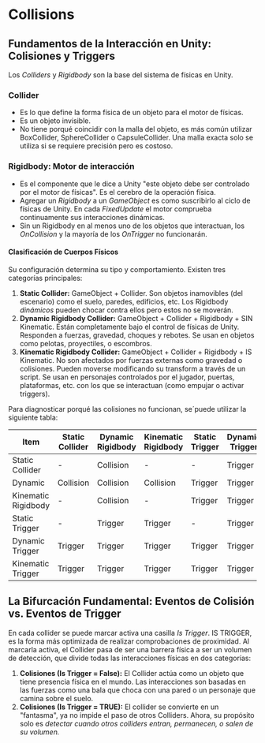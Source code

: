 # Collisions
## Fundamentos de la Interacción en Unity: Colisiones y Triggers
Los _Colliders_ y _Rigidbody_ son la base del sistema de físicas en Unity.

### Collider
- Es lo que define la forma física de un objeto para el motor de físicas.
- Es un objeto invisible.
- No tiene porqué coincidir con la malla del objeto, es más común utilizar BoxCollider, SphereCollider o CapsuleCollider. Una malla exacta solo se utiliza si se requiere precisión pero es costoso.

### Rigidbody: Motor de interacción
- Es el componente que le dice a Unity "este objeto debe ser controlado por el motor de físicas". Es el cerebro de la operación física.
- Agregar un _Rigidbody_ a un _GameObject_ es como suscribirlo al ciclo de físicas de Unity. En cada _FixedUpdate_ el motor comprueba continuamente sus interacciones dinámicas. 
- Sin un Rigidbody en al menos uno de los objetos que interactuan, los _OnCollision_ y la mayoría de los _OnTrigger_ no funcionarán.

#### Clasificación de Cuerpos Físicos
Su configuración determina su tipo y comportamiento. Existen tres categorías principales:
1. **Static Collider:** GameObject + Collider.
   Son objetos inamovibles (del escenario) como el suelo, paredes, edificios, etc. Los Rigidbody _dinámicos_ pueden chocar contra ellos pero estos no se moverán.
3. **Dynamic Rigidbody Collider:** GameObject + Collider + Rigidbody + SIN Kinematic.
   Están completamente bajo el control de físicas de Unity. Responden a fuerzas, gravedad, choques y rebotes. Se usan en objetos como pelotas, proyectiles, o escombros.
5. **Kinematic Rigidbody Collider:** GameObject + Collider + Rigidbody + IS Kinematic.
   No son afectados por fuerzas externas como gravedad o colisiones. Pueden moverse modificando su transform a través de un script. Se usan en personajes controlados por el jugador, puertas, plataformas, etc. con los que se interactuan (como empujar o activar triggers). 

Para diagnosticar porqué las colisiones no funcionan, se´puede utilizar la siguiente tabla:

| Item | Static Collider | Dynamic Rigidbody | Kinematic Rigidbody | Static Trigger | Dynamic Trigger | Kynematic Trigger |
|------| --------------- | ----------------- | ------------------- | -------------- | --------------- | ----------------- |
| Static Collider | - | Collision | - | - | Trigger | Trigger|
| Dynamic | Collision | Collision | Collision | Trigger | Trigger | Trigger |
|Kinematic Rigidbody | - | Collision | - | Trigger | Trigger | Trigger|
|Static Trigger | - | Trigger | Trigger | - | Trigger | Trigger|
| Dynamic Trigger | Trigger | Trigger | Trigger| Trigger | Trigger | Trigger| 
| Kinematic Trigger | Trigger | Trigger | Trigger | Trigger | Trigger| Trigger|

## La Bifurcación Fundamental: Eventos de Colisión vs. Eventos de Trigger
En cada collider se puede marcar activa una casilla _Is Trigger_. IS TRIGGER, es la forma más optimizada de realizar comprobaciones de proximidad. Al marcarla activa, el Collider pasa de ser una barrera física a ser un volumen de detección, que divide todas las interacciones físicas en dos categorías:
1. **Colisiones (Is Trigger = False):** El Collider actúa como un objeto que tiene presencia física en el mundo. Las interacciones son basadas en las fuerzas como una bala que choca con una pared o un personaje que camina sobre el suelo.
2. **Colisiones (Is Trigger = TRUE):** El collider se convierte en un "fantasma", ya no impide el paso de otros Colliders. Ahora, su propósito solo es _detectar cuando otros colliders entran, permanecen, o salen de su volumen._

